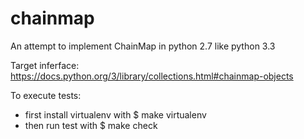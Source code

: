 chainmap
========

An attempt to implement ChainMap in python 2.7 like python 3.3

Target inferface:
https://docs.python.org/3/library/collections.html#chainmap-objects

To execute tests:
 - first install virtualenv with 
$ make virtualenv
 - then run test with
$ make check

